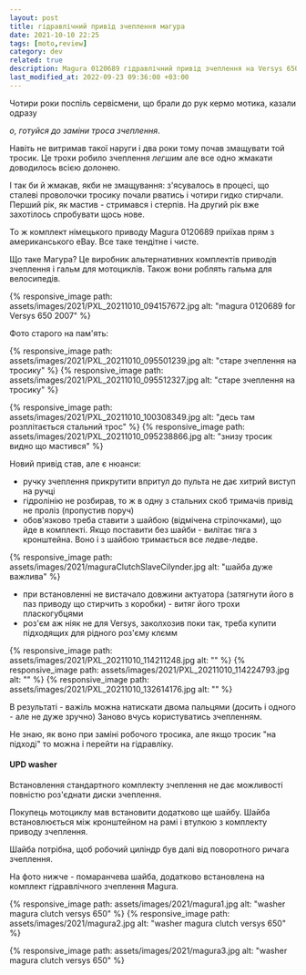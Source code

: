 ```yaml
---
layout: post
title: гідравлічний привід зчеплення магура
date: 2021-10-10 22:25 
tags: [moto,review]
category: dev
related: true
description: Magura 0120689 гідравлічний привід зчеплення на Versys 650 2007
last_modified_at: 2022-09-23 09:36:00 +03:00
---
```


Чотири роки поспіль сервісмени, що брали до рук кермо мотика, казали одразу 

_о, готуйся до заміни троса зчеплення_. 

Навіть не витримав такої наруги і два роки тому почав змащувати той тросик. 
Це трохи робило зчеплення _легшим_ але все одно жмакати доводилось всією долонею. 

І так би й жмакав, якби не змащування: 
з'ясувалось в процесі, що сталеві проволочки тросику почали рватись і чотири гидко стирчали. 
Перший рік, як мастив - стримався і стерпів. 
На другий рік вже захотілось спробувати щось нове.

То ж комплект німецького приводу Magura 0120689 приїхав прям з американського eBay.
Все таке тендітне і чисте. 

Що таке Магура? 
Це виробник альтернативних комплектів приводів зчеплення і гальм для мотоциклів.
Також вони роблять гальма для велосипедів.

{% responsive_image path: assets/images/2021/PXL_20211010_094157672.jpg alt: "magura 0120689 for Versys 650 2007" %}

Фото старого на пам'ять:

{% responsive_image path: assets/images/2021/PXL_20211010_095501239.jpg alt: "старе зчеплення на тросику" %}
{% responsive_image path: assets/images/2021/PXL_20211010_095512327.jpg alt: "старе зчеплення на тросику" %}

{% responsive_image path: assets/images/2021/PXL_20211010_100308349.jpg alt: "десь там розплітається стальний трос" %}
{% responsive_image path: assets/images/2021/PXL_20211010_095238866.jpg alt: "знизу тросик видно що мастився" %}

Новий привід став, але є нюанси:
* ручку зчеплення прикрутити впритул до пульта не дає хитрий виступ на ручці
* гідролінію не розбирав, то ж в одну з стальних скоб тримачів привід не проліз (пропустив поруч)
* обов'язково треба ставити з шайбою (відмічена стрілочками), що йде в комплекті. 
  Якщо поставити без шайби - вилітає тяга з кронштейна. 
  Воно і з шайбою тримається все ледве-ледве.
  
{% responsive_image path: assets/images/2021/maguraClutchSlaveCilynder.jpg alt: "шайба дуже важлива" %}

* при встановленні не вистачало довжини актуатора (затягнути його в паз приводу що стирчить з коробки) - витяг його трохи пласкогубцями 
* роз'єм аж ніяк не для Versys, заколхозив поки так, треба купити підходящих для рідного роз'єму клємм
  
{% responsive_image path: assets/images/2021/PXL_20211010_114211248.jpg alt: "" %}
{% responsive_image path: assets/images/2021/PXL_20211010_114224793.jpg alt: "" %}
{% responsive_image path: assets/images/2021/PXL_20211010_132614176.jpg alt: "" %}

В результаті - важіль можна натискати двома пальцями (досить і одного - але не дуже зручно)
Заново вчусь користуватись зчепленням.

Не знаю, як воно при заміні робочого тросика, але якщо тросик "на підході" то можна і перейти на гідравліку.

#### UPD washer
Встановлення стандартного комплекту зчеплення не дає можливості повністю роз'єднати диски зчеплення.

Покупець мотоциклу мав встановити додатково ще шайбу. 
Шайба встановлюється між кронштейном на рамі і втулкою з комплекту приводу зчеплення.

Шайба потрібна, щоб робочий циліндр був далі від поворотного ричага зчеплення.

На фото нижче - помаранчева шайба, додатково встановлена на комплект гідравлічного зчеплення Magura.

{% responsive_image path: assets/images/2021/magura1.jpg alt: "washer magura clutch versys 650" %}
{% responsive_image path: assets/images/2021/magura2.jpg alt: "washer magura clutch versys 650" %}
 
{% responsive_image path: assets/images/2021/magura3.jpg alt: "washer magura clutch versys 650" %}
 
